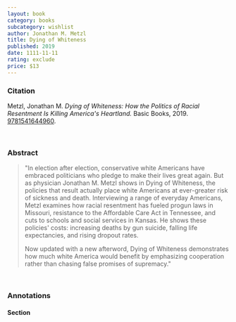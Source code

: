 ```yaml
---
layout: book
category: books
subcategory: wishlist
author: Jonathan M. Metzl
title: Dying of Whiteness
published: 2019
date: 1111-11-11
rating: exclude
price: $13
---
```


### Citation

Metzl, Jonathan M. *Dying of Whiteness: How the Politics of Racial Resentment Is Killing America's Heartland.* Basic Books, 2019. [9781541644960](https://www.hachettebookgroup.com/titles/jonathan-m-metzl/dying-of-whiteness/9781541644960/).

<br>

### Abstract

> "In election after election, conservative white Americans have embraced politicians who pledge to make their lives great again. But as physician Jonathan M. Metzl shows in Dying of Whiteness, the policies that result actually place white Americans at ever-greater risk of sickness and death. Interviewing a range of everyday Americans, Metzl examines how racial resentment has fueled progun laws in Missouri, resistance to the Affordable Care Act in Tennessee, and cuts to schools and social services in Kansas. He shows these policies' costs: increasing deaths by gun suicide, falling life expectancies, and rising dropout rates.
>
> Now updated with a new afterword, Dying of Whiteness demonstrates how much white America would benefit by emphasizing cooperation rather than chasing false promises of supremacy."

<br>

### Annotations

#### Section

<br>
